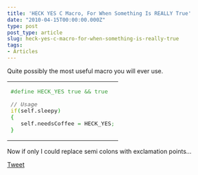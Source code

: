 ```yaml
---
title: 'HECK YES C Macro, For When Something Is REALLY True'
date: "2010-04-15T00:00:00.000Z"
type: post 
post_type: article
slug: heck-yes-c-macro-for-when-something-is-really-true
tags: 
- Articles
---
```

Quite possibly the most useful macro you will ever use.

<div class="wp_syntax">
  <table>
    <tr>
      <td class="code">
        <pre class="c" style="font-family:monospace;"><span style="color: #339933;">#define HECK_YES true && true</span>
&nbsp;
<span style="color: #666666; font-style: italic;">// Usage</span>
<span style="color: #b1b100;">if</span><span style="color: #009900;">&#40;</span>self.<span style="color: #202020;">sleepy</span><span style="color: #009900;">&#41;</span>
<span style="color: #009900;">&#123;</span>
   self.<span style="color: #202020;">needsCoffee</span> <span style="color: #339933;">=</span> HECK_YES<span style="color: #339933;">;</span>
<span style="color: #009900;">&#125;</span></pre>
      </td>
    </tr>
  </table>
</div>

Now if only I could replace semi colons with exclamation points&#8230;

<div style="">
  <a href="http://twitter.com/share" class="twitter-share-button" data-count="horizontal" data-text="HECK YES C Macro, For When Something Is REALLY True" data-url="http://brandontreb.com/heck-yes-c-macro-for-when-something-is-really-true"  data-via="brandontreb" data-related="brandontreb:">Tweet</a>
</div>
